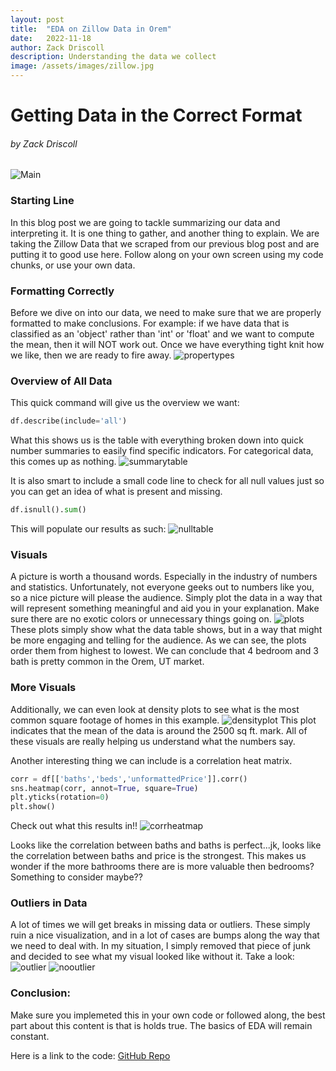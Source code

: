 ```yaml
---
layout: post
title:  "EDA on Zillow Data in Orem"
date:   2022-11-18
author: Zack Driscoll
description: Understanding the data we collect
image: /assets/images/zillow.jpg
---
```

# Getting Data in the Correct Format
###### by Zack Driscoll

![Main](https://raw.githubusercontent.com/zadriscoll/stat386-projects/main/assets/images/zillow.jpg)
### Starting Line
In this blog post we are going to tackle summarizing our data and interpreting it. It is one thing to gather, and another thing to explain. We are taking the Zillow Data that we scraped from our previous blog post and are putting it to good use here. Follow along on your own screen using my code chunks, or use your own data.

### Formatting Correctly
Before we dive on into our data, we need to make sure that we are properly formatted to make conclusions. For example: if we have data that is classified as an 'object' rather than 'int' or 'float' and we want to compute the mean, then it will NOT work out. Once we have everything tight knit how we like, then we are ready to fire away.
![propertypes](https://raw.githubusercontent.com/zadriscoll/stat386-projects/main/assets/images/propertypes.JPG)

### Overview of All Data
This quick command will give us the overview we want:
```python
df.describe(include='all')
````
What this shows us is the table with everything broken down into quick number summaries to easily find specific indicators. For categorical data, this comes up as nothing. 
![summarytable](https://raw.githubusercontent.com/zadriscoll/stat386-projects/main/assets/images/summarytable.JPG)

It is also smart to include a small code line to check for all null values just so you can get an idea of what is present and missing. 
```python
df.isnull().sum()
```
This will populate our results as such:
![nulltable](https://raw.githubusercontent.com/zadriscoll/stat386-projects/main/assets/images/nulltable.JPG)

### Visuals
A picture is worth a thousand words. Especially in the industry of numbers and statistics. Unfortunately, not everyone geeks out to numbers like you, so a nice picture will please the audience. Simply plot the data in a way that will represent something meaningful and aid you in your explanation. Make sure there are no exotic colors or unnecessary things going on. 
![plots](https://raw.githubusercontent.com/zadriscoll/stat386-projects/main/assets/images/plots.JPG)
These plots simply show what the data table shows, but in a way that might be more engaging and telling for the audience. As we can see, the plots order them from highest to lowest. We can conclude that 4 bedroom and 3 bath is pretty common in the Orem, UT market. 

### More Visuals
Additionally, we can even look at density plots to see what is the most common square footage of homes in this example.
![densityplot](https://raw.githubusercontent.com/zadriscoll/stat386-projects/main/assets/images/densityplot.JPG)
This plot indicates that the mean of the data is around the 2500 sq ft. mark. All of these visuals are really helping us understand what the numbers say. 

Another interesting thing we can include is a correlation heat matrix. 
```python
corr = df[['baths','beds','unformattedPrice']].corr()
sns.heatmap(corr, annot=True, square=True)
plt.yticks(rotation=0)
plt.show()
```
Check out what this results in!!
![corrheatmap](https://raw.githubusercontent.com/zadriscoll/stat386-projects/main/assets/images/corrheatmap.JPG)

Looks like the correlation between baths and baths is perfect...jk, looks like the correlation between baths and price is the strongest. This makes us wonder if the more bathrooms there are is more valuable then bedrooms? Something to consider maybe??

### Outliers in Data
A lot of times we will get breaks in missing data or outliers. These simply ruin a nice visualization, and in a lot of cases are bumps along the way that we need to deal with. In my situation, I simply removed that piece of junk and decided to see what my visual looked like without it. Take a look:
![outlier](https://raw.githubusercontent.com/zadriscoll/stat386-projects/main/assets/images/outlier.JPG)
![nooutlier](https://raw.githubusercontent.com/zadriscoll/stat386-projects/main/assets/images/nooutlier.JPG)

### Conclusion:
Make sure you implemeted this in your own code or followed along, the best part about this content is that is holds true. The basics of EDA will remain constant.

Here is a link to the code:
[GitHub Repo](https://github.com/zadriscoll/zillow.git)

